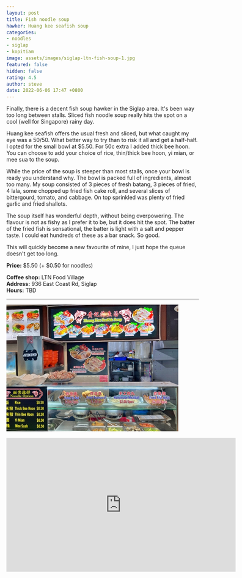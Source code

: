 ```yaml
---
layout: post
title: Fish noodle soup
hawker: Huang kee seafish soup
categories:
- noodles
- siglap
- kopitiam
image: assets/images/siglap-ltn-fish-soup-1.jpg
featured: false
hidden: false
rating: 4.5
author: steve
date: 2022-06-06 17:47 +0800
---
```

Finally, there is a decent fish soup hawker in the Siglap area. It's been way too long between stalls. Sliced fish noodle soup really hits the spot on a cool (well for Singapore) rainy day.

Huang kee seafish offers the usual fresh and sliced, but what caught my eye was a 50/50. What better way to try than to risk it all and get a half-half. I opted for the small bowl at $5.50. For 50c extra I added thick bee hoon. You can choose to add your choice of rice, thin/thick bee hoon, yi mian, or mee sua to the soup.

While the price of the soup is steeper than most stalls, once your bowl is ready you understand why. The bowl is packed full of ingredients, almost too many. My soup consisted of 3 pieces of fresh batang, 3 pieces of fried, 4 lala, some chopped up fried fish cake roll, and several slices of bittergourd, tomato, and cabbage. On top sprinkled was plenty of fried garlic and fried shallots.

The soup itself has wonderful depth, without being overpowering. The flavour is not as fishy as I prefer it to be, but it does hit the spot. The batter of the fried fish is sensational, the batter is light with a salt and pepper taste. I could eat hundreds of these as a bar snack. So good.

This will quickly become a new favourite of mine, I just hope the queue doesn't get too long.

**Price:** $5.50 (+ $0.50 for noodles)  

**Coffee shop:** LTN Food Village  
**Address:** 936 East Coast Rd, Siglap  
**Hours:** TBD  

***  

![Huang kee seafish soup hawker stall](/assets/images/siglap-ltn-fish-soup-2.jpg "Huang kee seafish soup hawker stall")

<iframe src="https://www.google.com/maps/embed?pb=!1m14!1m8!1m3!1d15955.086813156933!2d103.9255317!3d1.3123947!3m2!1i1024!2i768!4f13.1!3m3!1m2!1s0x0%3A0x8579d6c94625a6a6!2s936%20LTN%20Food%20House!5e0!3m2!1sen!2ssg!4v1569412280651!5m2!1sen!2ssg" width="600" height="350" frameborder="0" style="border:0;" allowfullscreen=""></iframe>